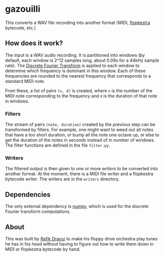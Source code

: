 # gazouilli

This converts a WAV file recording into another format (MIDI, [flopkestra][]
bytecode, etc.)

## How does it work?

The input is a WAV audio recording. It is partitioned into windows (by
default, each window is 2^12 samples long, about 0.09s for a 44kHz sample
rate).  The [Discrete Fourier Transform][DFT] is applied to each window to
determine which frequency is dominant in this window. Each of these
frequencies are rounded to the nearest frequency that corresponds to
a standard MIDI note.

From these, a list of pairs `(n, d)` is created, where `n` is the number of
the MIDI note corresponding to the frequency and `d` is the duration of that
note in windows.

### Filters

The stream of pairs `(note, duration)` created by the previous step can be
transformed by filters. For example, one might want to weed out all notes that
have a too short duration, or bump all the note one octave up, or else to get
the duration of the notes in seconds instead of in number of windows.  The
filter functions are defined in the file `filter.py`.

### Writers

The filtered output is then given to one or more *writers* to be converted
into another format. At the moment, there is a MIDI file writer and
a flopkestra bytecode writer. The writers are in the `writers` directory.

## Dependencies

The only external dependency is [numpy][], which is used for the discrete
Fourier transform computations.

## About

This was built by [Rafik Draoui][me] to make his floppy drive
orchestra play tunes he has in his head without having to figure out how to
write them down in MIDI or flopkestra bytecode by hand.


[flopkestra]: https://github.com/rafikdraoui/flopkestra
[DFT]: https://en.wikipedia.org/wiki/Discrete_Fourier_transform
[numpy]: http://numpy.scipy.org
[me]: http://www.rafik.ca
